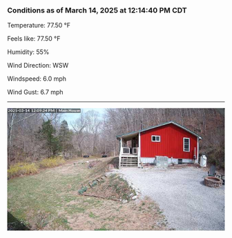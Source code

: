 ### Conditions as of March 14, 2025 at 12:14:40 PM CDT 

Temperature: 77.50 &deg;F

Feels like: 77.50 &deg;F

Humidity: 55%

Wind Direction: WSW

Windspeed: 6.0 mph

Wind Gust: 6.7 mph

---

<img src="./images/latest.jpeg"/>

